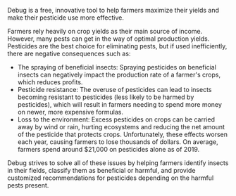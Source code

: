 
Debug is a free, innovative tool to help farmers maximize their yields and make their pesticide use more effective.

Farmers rely heavily on crop yields as their main source of income. However, many pests can get in the way of optimal production yields. Pesticides are the best choice for eliminating pests, but if used inefficiently, there are negative consequences such as:

- The spraying of beneficial insects: Spraying pesticides on beneficial insects can negatively impact the production rate of a farmer's crops, which reduces profits.
- Pesticide resistance: The overuse of pesticides can lead to insects becoming resistant to pesticides (less likely to be harmed by pesticides), which will result in farmers needing to spend more money on newer, more expensive formulas.
- Loss to the environment: Excess pesticides on crops can be carried away by wind or rain, hurting ecosystems and reducing the net amount of the pesticide that protects crops.
Unfortunately, these effects worsen each year, causing farmers to lose thousands of dollars. On average, farmers spend around $21,000 on pesticides alone as of 2019.

Debug strives to solve all of these issues by helping farmers identify insects in their fields, classify them as beneficial or harmful, and provide customized recommendations for pesticides depending on the harmful pests present.